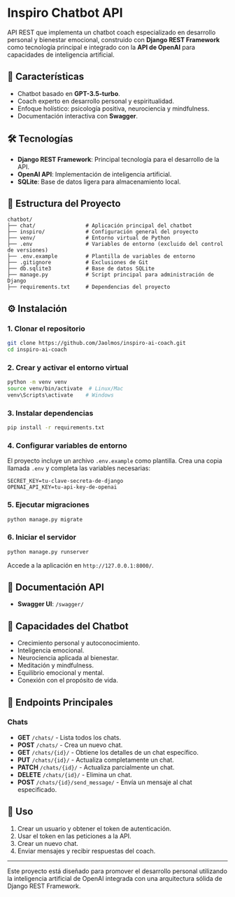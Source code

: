 # Inspiro Chatbot API

API REST que implementa un chatbot coach especializado en desarrollo personal y bienestar emocional, construido con **Django REST Framework** como tecnología principal e integrado con la **API de OpenAI** para capacidades de inteligencia artificial.

## 🚀 Características

- Chatbot basado en **GPT-3.5-turbo**.
- Coach experto en desarrollo personal y espiritualidad.
- Enfoque holístico: psicología positiva, neurociencia y mindfulness.
- Documentación interactiva con **Swagger**.

## 🛠️ Tecnologías

- **Django REST Framework**: Principal tecnología para el desarrollo de la API.
- **OpenAI API**: Implementación de inteligencia artificial.
- **SQLite**: Base de datos ligera para almacenamiento local.

## 📂 Estructura del Proyecto

```
chatbot/
├── chat/                # Aplicación principal del chatbot
├── inspiro/             # Configuración general del proyecto
├── venv/                # Entorno virtual de Python
├── .env                 # Variables de entorno (excluido del control de versiones)
├── .env.example         # Plantilla de variables de entorno
├── .gitignore           # Exclusiones de Git
├── db.sqlite3           # Base de datos SQLite
├── manage.py            # Script principal para administración de Django
├── requirements.txt     # Dependencias del proyecto
```

## ⚙️ Instalación

### 1. Clonar el repositorio
```bash
git clone https://github.com/Jaolmos/inspiro-ai-coach.git
cd inspiro-ai-coach
```

### 2. Crear y activar el entorno virtual
```bash
python -m venv venv
source venv/bin/activate  # Linux/Mac
venv\Scripts\activate    # Windows
```

### 3. Instalar dependencias
```bash
pip install -r requirements.txt
```

### 4. Configurar variables de entorno
El proyecto incluye un archivo `.env.example` como plantilla. Crea una copia llamada `.env` y completa las variables necesarias:

```env
SECRET_KEY=tu-clave-secreta-de-django
OPENAI_API_KEY=tu-api-key-de-openai
```

### 5. Ejecutar migraciones
```bash
python manage.py migrate
```

### 6. Iniciar el servidor
```bash
python manage.py runserver
```

Accede a la aplicación en `http://127.0.0.1:8000/`.

## 📖 Documentación API

- **Swagger UI**: `/swagger/`

## 🤖 Capacidades del Chatbot

- Crecimiento personal y autoconocimiento.
- Inteligencia emocional.
- Neurociencia aplicada al bienestar.
- Meditación y mindfulness.
- Equilibrio emocional y mental.
- Conexión con el propósito de vida.

## 📂 Endpoints Principales

### **Chats**

- **GET** `/chats/` - Lista todos los chats.
- **POST** `/chats/` - Crea un nuevo chat.
- **GET** `/chats/{id}/` - Obtiene los detalles de un chat específico.
- **PUT** `/chats/{id}/` - Actualiza completamente un chat.
- **PATCH** `/chats/{id}/` - Actualiza parcialmente un chat.
- **DELETE** `/chats/{id}/` - Elimina un chat.
- **POST** `/chats/{id}/send_message/` - Envía un mensaje al chat especificado.

## 🔧 Uso

1. Crear un usuario y obtener el token de autenticación.
2. Usar el token en las peticiones a la API.
3. Crear un nuevo chat.
4. Enviar mensajes y recibir respuestas del coach.

---

Este proyecto está diseñado para promover el desarrollo personal utilizando la inteligencia artificial de OpenAI integrada con una arquitectura sólida de Django REST Framework.
